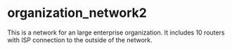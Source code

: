 # organization_network2
This is a network for an large enterprise organization. It includes 10 routers with ISP connection to the outside of the network. 

